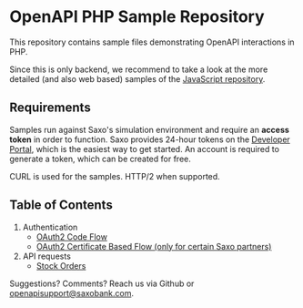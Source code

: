 # OpenAPI PHP Sample Repository

This repository contains sample files demonstrating OpenAPI interactions in PHP.

Since this is only backend, we recommend to take a look at the more detailed (and also web based) samples of the [JavaScript repository](https://saxobank.github.io/openapi-samples-js/).

## Requirements

Samples run against Saxo's simulation environment and require an **access token** in order to function. Saxo provides 24-hour tokens on the [Developer Portal](https://www.developer.saxo/openapi/token/), which is the easiest way to get started. An account is required to generate a token, which can be created for free.

CURL is used for the samples. HTTP/2 when supported.

## Table of Contents

1. Authentication
   - [OAuth2 Code Flow](authentication/oauth2-code-flow)
   - [OAuth2 Certificate Based Flow (only for certain Saxo partners)](authentication/oauth2-certificate-flow)
2. API requests
   - [Stock Orders](orders)

Suggestions? Comments? Reach us via Github or [openapisupport@saxobank.com](mailto:openapisupport@saxobank.com).
